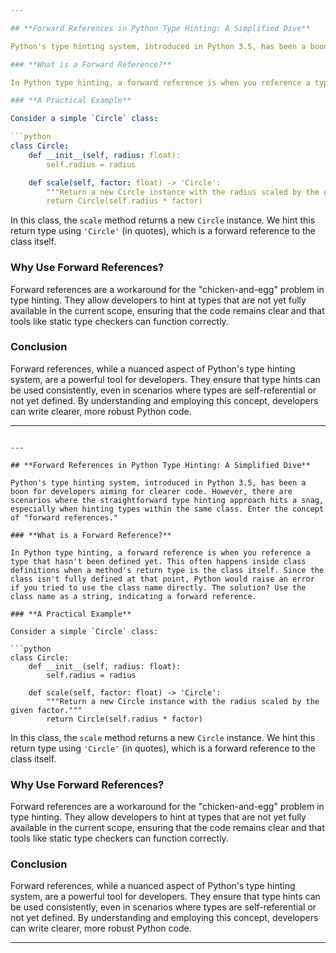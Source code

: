 ```yaml
---

## **Forward References in Python Type Hinting: A Simplified Dive**

Python's type hinting system, introduced in Python 3.5, has been a boon for developers aiming for clearer code. However, there are scenarios where the straightforward type hinting approach hits a snag, especially when hinting types within the same class. Enter the concept of "forward references."

### **What is a Forward Reference?**

In Python type hinting, a forward reference is when you reference a type that hasn't been defined yet. This often happens inside class definitions when a method's return type is the class itself. Since the class isn't fully defined at that point, Python would raise an error if you tried to use the class name directly. The solution? Use the class name as a string, indicating a forward reference.

### **A Practical Example**

Consider a simple `Circle` class:

```python
class Circle:
    def __init__(self, radius: float):
        self.radius = radius

    def scale(self, factor: float) -> 'Circle':
        """Return a new Circle instance with the radius scaled by the given factor."""
        return Circle(self.radius * factor)
```

In this class, the `scale` method returns a new `Circle` instance. We hint this return type using `'Circle'` (in quotes), which is a forward reference to the class itself.

### **Why Use Forward References?**

Forward references are a workaround for the "chicken-and-egg" problem in type hinting. They allow developers to hint at types that are not yet fully available in the current scope, ensuring that the code remains clear and that tools like static type checkers can function correctly.

### **Conclusion**

Forward references, while a nuanced aspect of Python's type hinting system, are a powerful tool for developers. They ensure that type hints can be used consistently, even in scenarios where types are self-referential or not yet defined. By understanding and employing this concept, developers can write clearer, more robust Python code.

---
```

---

## **Forward References in Python Type Hinting: A Simplified Dive**

Python's type hinting system, introduced in Python 3.5, has been a boon for developers aiming for clearer code. However, there are scenarios where the straightforward type hinting approach hits a snag, especially when hinting types within the same class. Enter the concept of "forward references."

### **What is a Forward Reference?**

In Python type hinting, a forward reference is when you reference a type that hasn't been defined yet. This often happens inside class definitions when a method's return type is the class itself. Since the class isn't fully defined at that point, Python would raise an error if you tried to use the class name directly. The solution? Use the class name as a string, indicating a forward reference.

### **A Practical Example**

Consider a simple `Circle` class:

```python
class Circle:
    def __init__(self, radius: float):
        self.radius = radius

    def scale(self, factor: float) -> 'Circle':
        """Return a new Circle instance with the radius scaled by the given factor."""
        return Circle(self.radius * factor)
```

In this class, the `scale` method returns a new `Circle` instance. We hint this return type using `'Circle'` (in quotes), which is a forward reference to the class itself.

### **Why Use Forward References?**

Forward references are a workaround for the "chicken-and-egg" problem in type hinting. They allow developers to hint at types that are not yet fully available in the current scope, ensuring that the code remains clear and that tools like static type checkers can function correctly.

### **Conclusion**

Forward references, while a nuanced aspect of Python's type hinting system, are a powerful tool for developers. They ensure that type hints can be used consistently, even in scenarios where types are self-referential or not yet defined. By understanding and employing this concept, developers can write clearer, more robust Python code.

---
